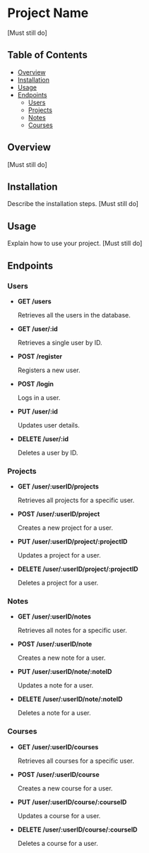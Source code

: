 # Project Name

[Must still do]

## Table of Contents

- [Overview](#overview)
- [Installation](#installation)
- [Usage](#usage)
- [Endpoints](#endpoints)
  - [Users](#users)
  - [Projects](#projects)
  - [Notes](#notes)
  - [Courses](#courses)

## Overview

[Must still do]

## Installation

Describe the installation steps. [Must still do]

## Usage

Explain how to use your project. [Must still do]

## Endpoints

### Users

- **GET /users**

  Retrieves all the users in the database.

- **GET /user/:id**

  Retrieves a single user by ID.

- **POST /register**

  Registers a new user.

- **POST /login**

  Logs in a user.

- **PUT /user/:id**

  Updates user details.

- **DELETE /user/:id**

  Deletes a user by ID.

### Projects

- **GET /user/:userID/projects**

  Retrieves all projects for a specific user.

- **POST /user/:userID/project**

  Creates a new project for a user.

- **PUT /user/:userID/project/:projectID**

  Updates a project for a user.

- **DELETE /user/:userID/project/:projectID**

  Deletes a project for a user.

### Notes

- **GET /user/:userID/notes**

  Retrieves all notes for a specific user.

- **POST /user/:userID/note**

  Creates a new note for a user.

- **PUT /user/:userID/note/:noteID**

  Updates a note for a user.

- **DELETE /user/:userID/note/:noteID**

  Deletes a note for a user.

### Courses

- **GET /user/:userID/courses**

  Retrieves all courses for a specific user.

- **POST /user/:userID/course**

  Creates a new course for a user.

- **PUT /user/:userID/course/:courseID**

  Updates a course for a user.

- **DELETE /user/:userID/course/:courseID**

  Deletes a course for a user.
